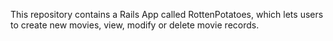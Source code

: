 This repository contains a Rails App called RottenPotatoes, which lets users to create new movies, view, modify or delete movie records. 
